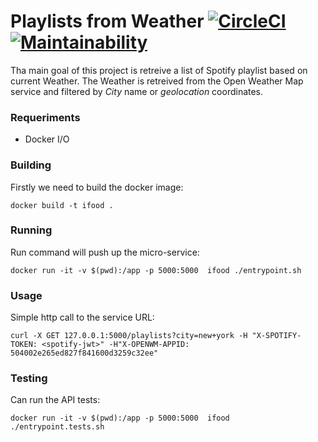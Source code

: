 # Playlists from Weather [![CircleCI](https://circleci.com/gh/alvaropaco/py-weather-micro-service.svg?style=svg)](https://circleci.com/gh/alvaropaco/py-weather-micro-service) [![Maintainability](https://api.codeclimate.com/v1/badges/3fc099559a53bc7800d0/maintainability)](https://codeclimate.com/github/alvaropaco/py-weather-micro-service/maintainability)

Tha main goal of this project is retreive a list of Spotify playlist based on current Weather. The Weather is retreived from the Open Weather Map service and filtered by *City* name or *geolocation* coordinates.

### Requeriments

* Docker I/O

### Building

Firstly we need to build the docker image:

`docker build -t ifood .` 

### Running

Run command will push up the micro-service:

`docker run -it -v $(pwd):/app -p 5000:5000  ifood ./entrypoint.sh` 

### Usage

Simple http call to the service URL:

`curl -X GET 127.0.0.1:5000/playlists?city=new+york -H "X-SPOTIFY-TOKEN: <spotify-jwt>" -H"X-OPENWM-APPID: 504002e265ed827f841600d3259c32ee"` 

### Testing 

Can run the API tests:

`docker run -it -v $(pwd):/app -p 5000:5000  ifood ./entrypoint.tests.sh`